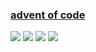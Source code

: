 ### [advent of code](https://adventofcode.com/)
![](https://img.shields.io/badge/day%20📅-7-blue)
![](https://img.shields.io/badge/stars%20⭐-14-yellow)
![](https://img.shields.io/badge/days%20completed-7-red)
![](https://github.com/KeeeN/KeeeN/actions/workflows/update_AOC_badges.yml/badge.svg)
